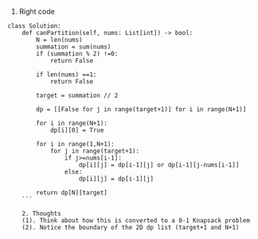 1. Right code

```
class Solution:
    def canPartition(self, nums: List[int]) -> bool:
        N = len(nums)
        summation = sum(nums)
        if (summation % 2) !=0:
            return False
        
        if len(nums) ==1:
            return False
        
        target = summation // 2
        
        dp = [[False for j in range(target+1)] for i in range(N+1)]
        
        for i in range(N+1):
            dp[i][0] = True
        
        for i in range(1,N+1):
            for j in range(target+1):
                if j>=nums[i-1]:
                    dp[i][j] = dp[i-1][j] or dp[i-1][j-nums[i-1]]
                else:
                    dp[i][j] = dp[i-1][j]
        
        return dp[N][target]
    ```
    
    2. Thoughts
    (1). Think about how this is converted to a 0-1 Knapsack problem
    (2). Notice the boundary of the 2D dp list (target+1 and N+1)
